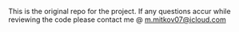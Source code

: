 This is the original repo for the project. If any questions accur while reviewing the code please contact me @ m.mitkov07@icloud.com
